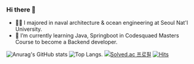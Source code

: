 ### Hi there 👋

<!--
**seyoung755/seyoung755** is a ✨ _special_ ✨ repository because its `README.md` (this file) appears on your GitHub profile.

Here are some ideas to get you started:
- 👯 I’m looking to collaborate on ...
- 🤔 I’m looking for help with ...
- 💬 Ask me about ...
- 📫 How to reach me: ...
- 😄 Pronouns: ...
- ⚡ Fun fact: ...

-->


- 👨‍🎓 I majored in naval architecture & ocean engineering at Seoul Nat'l University.
- 🌱 I’m currently learning Java, Springboot in Codesquaed Masters Course to become a Backend developer.



![Anurag's GitHub stats](https://github-readme-stats.vercel.app/api?username=seyoung755&theme=dark&show_icons=true)
![Top Langs](https://github-readme-stats.vercel.app/api/top-langs/?username=seyoung755&layout=compact&theme=dark). 
[![Solved.ac
프로필](http://mazassumnida.wtf/api/mini/generate_badge?boj=seyoung755)](https://solved.ac/seyoung755)
[![Hits](https://hits.seeyoufarm.com/api/count/incr/badge.svg?url=https%3A%2F%2Fgithub.com%2Fseyoung755&count_bg=%2379C83D&title_bg=%23555555&icon=&icon_color=%23E7E7E7&title=hits&edge_flat=false)](https://hits.seeyoufarm.com)


